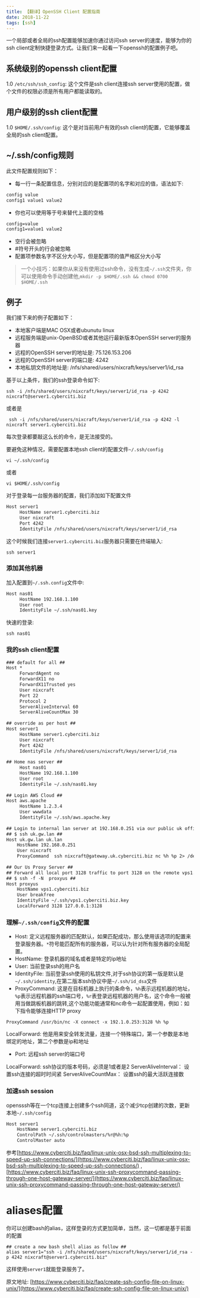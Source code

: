 ```yaml
---
title: 【翻译】OpenSSH Client 配置指南
date: 2018-11-22
tags: [ssh]
---
```

一个局部或者全局的ssh配置能够加速你通过访问ssh server的速度，能够为你的ssh client定制快捷登录方式。让我们来一起看一下openssh的配置例子吧。

## 系统级别的openssh client配置
1.0 `/etc/ssh/ssh_config`: 这个文件是ssh client连接ssh server使用的配置，做个文件的权限必须是所有用户都能读取的。


## 用户级别的ssh client配置
1.0 `$HOME/.ssh/config`: 这个是对当前用户有效的ssh client的配置，它能够覆盖全局的ssh client配置。

## ~/.ssh/config规则
此文件配置规则如下：

* 每一行一条配置信息，分别对应的是配置项的名字和对应的值，语法如下:
```txt
config value
config1 value1 value2
```
* 你也可以使用等于号来替代上面的空格
```txt
config=value
config1=value1 value2
```
* 空行会被忽略
* #符号开头的行会被忽略
* 配置项参数名字不区分大小写，但是配置项的值严格区分大小写


> 一个小技巧：如果你从来没有使用过ssh命令，没有生成`~/.ssh`文件夹，你可以使用命令手动创建他,`mkdir -p $HOME/.ssh && chmod 0700 $HOME/.ssh`

## 例子
我们接下来的例子配置如下：
* 本地客户端是MAC OSX或者ubunutu linux
* 远程服务端是unix-OpenBSD或者其他运行最新版本OpenSSH server的服务器
* 远程的OpenSSH server的地址是: 75.126.153.206
* 远程的OpenSSH server的端口是: 4242
* 本地私钥文件的地址是: /nfs/shared/users/nixcraft/keys/server1/id_rsa

基于以上条件，我们的ssh登录命令如下:
```shell
ssh -i /nfs/shared/users/nixcraft/keys/server1/id_rsa -p 4242 nixcraft@server1.cyberciti.biz
```
或者是
```shell
 ssh -i /nfs/shared/users/nixcraft/keys/server1/id_rsa -p 4242 -l nixcraft server1.cyberciti.biz
 ```
 每次登录都要敲这么长的命令，是无法接受的。

 要避免这种情况，需要配置本地ssh client的配置文件`~/.ssh/config`
 ```shell
 vi ~/.ssh/config
 ```
 或者
 ```shell
 vi $HOME/.ssh/config
 ```
对于登录每一台服务器的配置，我们添加如下配置文件 
```txt
Host server1
     HostName server1.cyberciti.biz
     User nixcraft
     Port 4242
     IdentityFile /nfs/shared/users/nixcraft/keys/server1/id_rsa
```
这个时候我们连接`server1.cyberciti.biz`服务器只需要在终端输入:
```shell
ssh server1
```
### 添加其他机器
加入配置到`~/.ssh.config`文件中:
```txt
Host nas01
     HostName 192.168.1.100
     User root
     IdentityFile ~/.ssh/nas01.key
```
快速的登录:
```shell
ssh nas01
```
### 我的ssh client配置
```txt
### default for all ##
Host *
     ForwardAgent no
     ForwardX11 no
     ForwardX11Trusted yes
     User nixcraft
     Port 22
     Protocol 2
     ServerAliveInterval 60
     ServerAliveCountMax 30
                                  
## override as per host ##
Host server1
     HostName server1.cyberciti.biz
     User nixcraft
     Port 4242
     IdentityFile /nfs/shared/users/nixcraft/keys/server1/id_rsa
                                                              
## Home nas server ##
     Host nas01
     HostName 192.168.1.100
     User root
     IdentityFile ~/.ssh/nas01.key
                                                                            
## Login AWS Cloud ##
Host aws.apache
     HostName 1.2.3.4
     User wwwdata
     IdentityFile ~/.ssh/aws.apache.key
                                                                                             
## Login to internal lan server at 192.168.0.251 via our public uk office ssh based gateway using ##
## $ ssh uk.gw.lan ##
Host uk.gw.lan uk.lan
    HostName 192.168.0.251
    User nixcraft
    ProxyCommand  ssh nixcraft@gateway.uk.cyberciti.biz nc %h %p 2> /dev/null
                                                                                                              
## Our Us Proxy Server ##
## Forward all local port 3128 traffic to port 3128 on the remote vps1.cyberciti.biz server ## 
## $ ssh -f -N  proxyus ##
Host proxyus
    HostName vps1.cyberciti.biz
    User breakfree
    IdentityFile ~/.ssh/vps1.cyberciti.biz.key
    LocalForward 3128 127.0.0.1:3128
```

### 理解`~/.ssh/config`文件的配置
* Host: 定义远程服务器的匹配默认，如果匹配成功，那么使用该选项的配置来登录服务器。`*`符号能匹配所有的服务器，可以认为针对所有服务器的全局配置。
* HostName: 登录机器的域名或者是特定的ip地址
* User: 当前登录ssh的用户名
* IdentityFile: 当前登录ssh使用的私钥文件,对于ssh协议的第一版是默认是`~/.ssh/identity`,在第二版本ssh协议中是`~/.ssh/id_dsa`文件
* ProxyCommand: 这是在目标机器上执行的条命令，`%h`表示远程机器的地址，`%p`表示远程机器的ssh端口号，`%r`表登录远程机器的用户名，这个命令一般被用当做跳板机器的跳转,这个功能功能通常和nc命令一起配置使用，例如：如下指令能够连接HTTP proxy
```shell
ProxyCommand /usr/bin/nc -X connect -x 192.1.0.253:3128 %h %p
```
LocalForward: 他是用来安全转发流量，连接一个特殊端口，第一个参数是本地绑定的地址，第二个参数是ip和地址
* Port: 远程ssh server的端口号

LocalForward: ssh协议的版本号码，必须是1或者是2
ServerAliveInterval： 设置ssh连接的超时时间紧
ServerAliveCountMax： 设置ssh的最大活跃连接数


### 加速ssh session
opensssh等在一个tcp连接上创建多个ssh同道，这个减少tcp创建的次数，更新本地`~/.ssh/config`
```txt
Host server1
    HostName server1.cyberciti.biz
    ControlPath ~/.ssh/controlmasters/%r@%h:%p
    ControlMaster auto
```
参考[https://www.cyberciti.biz/faq/linux-unix-osx-bsd-ssh-multiplexing-to-speed-up-ssh-connections/](https://www.cyberciti.biz/faq/linux-unix-osx-bsd-ssh-multiplexing-to-speed-up-ssh-connections/)
,[https://www.cyberciti.biz/faq/linux-unix-ssh-proxycommand-passing-through-one-host-gateway-server/](https://www.cyberciti.biz/faq/linux-unix-ssh-proxycommand-passing-through-one-host-gateway-server/)


# aliases配置
你可以创建bash的alias，这样登录的方式更加简单，当然，这一切都是基于前面的配置
```shell
## create a new bash shell alias as follow ## 
alias server1="ssh -i /nfs/shared/users/nixcraft/keys/server1/id_rsa -p 4242 nixcraft@server1.cyberciti.biz"
```
这样使用`server1`就能登录服务了。


原文地址: [https://www.cyberciti.biz/faq/create-ssh-config-file-on-linux-unix/](https://www.cyberciti.biz/faq/create-ssh-config-file-on-linux-unix/)
